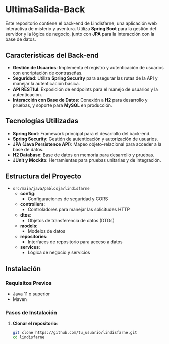 # UltimaSalida-Back

Este repositorio contiene el back-end de Lindisfarne, una aplicación web interactiva de misterio y aventura. Utiliza **Spring Boot** para la gestión del servidor y la lógica de negocio, junto con **JPA** para la interacción con la base de datos.

## Características del Back-end

- **Gestión de Usuarios**: Implementa el registro y autenticación de usuarios con encriptación de contraseñas.
- **Seguridad**: Utiliza **Spring Security** para asegurar las rutas de la API y manejar la autenticación básica.
- **API RESTful**: Exposición de endpoints para el manejo de usuarios y la autenticación.
- **Interacción con Base de Datos**: Conexión a **H2** para desarrollo y pruebas, y soporte para **MySQL** en producción.

## Tecnologías Utilizadas

- **Spring Boot**: Framework principal para el desarrollo del back-end.
- **Spring Security**: Gestión de autenticación y autorización de usuarios.
- **JPA (Java Persistence API)**: Mapeo objeto-relacional para acceder a la base de datos.
- **H2 Database**: Base de datos en memoria para desarrollo y pruebas.
- **JUnit y Mockito**: Herramientas para pruebas unitarias y de integración.

## Estructura del Proyecto

- `src/main/java/pablosja/lindisfarne`
  - **config**: 
    - Configuraciones de seguridad y CORS
  - **controllers**: 
    - Controladores para manejar las solicitudes HTTP
  - **dtos**: 
    - Objetos de transferencia de datos (DTOs)
  - **models**: 
    - Modelos de datos
  - **repositories**: 
    - Interfaces de repositorio para acceso a datos
  - **services**: 
    - Lógica de negocio y servicios

## Instalación

### Requisitos Previos

- Java 11 o superior
- Maven

### Pasos de Instalación

1. **Clonar el repositorio**:
   ```bash
   git clone https://github.com/tu_usuario/lindisfarne.git
   cd lindisfarne
